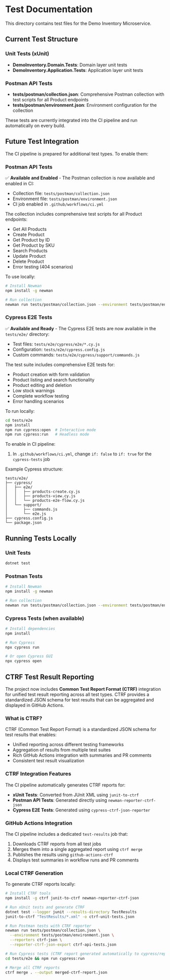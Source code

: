 # Test Documentation

This directory contains test files for the Demo Inventory Microservice.

## Current Test Structure

### Unit Tests (xUnit)
- **DemoInventory.Domain.Tests**: Domain layer unit tests
- **DemoInventory.Application.Tests**: Application layer unit tests

### Postman API Tests
- **tests/postman/collection.json**: Comprehensive Postman collection with test scripts for all Product endpoints
- **tests/postman/environment.json**: Environment configuration for the collection

These tests are currently integrated into the CI pipeline and run automatically on every build.

## Future Test Integration

The CI pipeline is prepared for additional test types. To enable them:

### Postman API Tests

✅ **Available and Enabled** - The Postman collection is now available and enabled in CI:

- Collection file: `tests/postman/collection.json`
- Environment file: `tests/postman/environment.json`
- CI job enabled in `.github/workflows/ci.yml`

The collection includes comprehensive test scripts for all Product endpoints:
- Get All Products
- Create Product  
- Get Product by ID
- Get Product by SKU
- Search Products
- Update Product
- Delete Product
- Error testing (404 scenarios)

To use locally:
```bash
# Install Newman
npm install -g newman

# Run collection
newman run tests/postman/collection.json --environment tests/postman/environment.json
```

### Cypress E2E Tests

✅ **Available and Ready** - The Cypress E2E tests are now available in the `tests/e2e/` directory:

- Test files: `tests/e2e/cypress/e2e/*.cy.js`
- Configuration: `tests/e2e/cypress.config.js`
- Custom commands: `tests/e2e/cypress/support/commands.js`

The test suite includes comprehensive E2E tests for:
- Product creation with form validation
- Product listing and search functionality
- Product editing and deletion
- Low stock warnings
- Complete workflow testing
- Error handling scenarios

To run locally:
```bash
cd tests/e2e
npm install
npm run cypress:open  # Interactive mode
npm run cypress:run   # Headless mode
```

To enable in CI pipeline:
1. In `.github/workflows/ci.yml`, change `if: false` to `if: true` for the `cypress-tests` job

Example Cypress structure:
```
tests/e2e/
├── cypress/
│   ├── e2e/
│   │   ├── products-create.cy.js
│   │   ├── products-view.cy.js
│   │   └── products-e2e-flow.cy.js
│   └── support/
│       ├── commands.js
│       └── e2e.js
├── cypress.config.js
└── package.json
```

## Running Tests Locally

### Unit Tests
```bash
dotnet test
```

### Postman Tests
```bash
# Install Newman
npm install -g newman

# Run collection
newman run tests/postman/collection.json --environment tests/postman/environment.json
```

### Cypress Tests (when available)
```bash
# Install dependencies
npm install

# Run Cypress
npx cypress run

# Or open Cypress GUI
npx cypress open
```

## CTRF Test Result Reporting

The project now includes **Common Test Report Format (CTRF)** integration for unified test result reporting across all test types. CTRF provides a standardized JSON schema for test results that can be aggregated and displayed in GitHub Actions.

### What is CTRF?

CTRF (Common Test Report Format) is a standardized JSON schema for test results that enables:
- Unified reporting across different testing frameworks
- Aggregation of results from multiple test suites
- Rich GitHub Actions integration with summaries and PR comments
- Consistent test result visualization

### CTRF Integration Features

The CI pipeline automatically generates CTRF reports for:
- **xUnit Tests**: Converted from JUnit XML using `junit-to-ctrf`
- **Postman API Tests**: Generated directly using `newman-reporter-ctrf-json`
- **Cypress E2E Tests**: Generated using `cypress-ctrf-json-reporter`

### GitHub Actions Integration

The CI pipeline includes a dedicated `test-results` job that:
1. Downloads CTRF reports from all test jobs
2. Merges them into a single aggregated report using `ctrf merge`
3. Publishes the results using `github-actions-ctrf`
4. Displays test summaries in workflow runs and PR comments

### Local CTRF Generation

To generate CTRF reports locally:

```bash
# Install CTRF tools
npm install -g ctrf junit-to-ctrf newman-reporter-ctrf-json

# Run xUnit tests and generate CTRF
dotnet test --logger junit --results-directory TestResults
junit-to-ctrf "TestResults/*.xml" -o ctrf-unit-tests.json

# Run Postman tests with CTRF reporter
newman run tests/postman/collection.json \
  --environment tests/postman/environment.json \
  --reporters ctrf-json \
  --reporter-ctrf-json-export ctrf-api-tests.json

# Run Cypress tests (CTRF report generated automatically to cypress/reports/)
cd tests/e2e && npm run cypress:run

# Merge all CTRF reports
ctrf merge . --output merged-ctrf-report.json
```